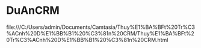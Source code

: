 # DuAnCRM
file:///C:/Users/admin/Documents/Camtasia/Thuy%E1%BA%BFt%20Tr%C3%ACnh%20D%E1%BB%B1%20%C3%81n%20CRM/Thuy%E1%BA%BFt%20Tr%C3%ACnh%20D%E1%BB%B1%20%C3%81n%20CRM.html
